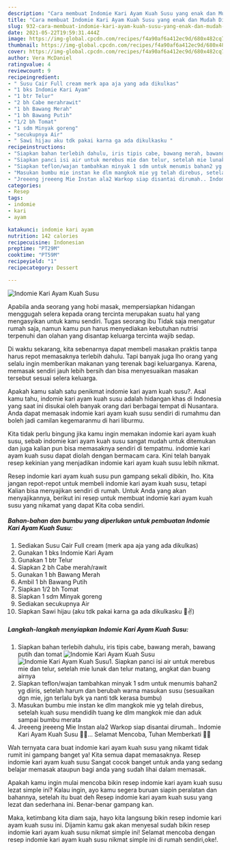 ```yaml
---
description: "Cara membuat Indomie Kari Ayam Kuah Susu yang enak dan Mudah Dibuat"
title: "Cara membuat Indomie Kari Ayam Kuah Susu yang enak dan Mudah Dibuat"
slug: 932-cara-membuat-indomie-kari-ayam-kuah-susu-yang-enak-dan-mudah-dibuat
date: 2021-05-22T19:59:31.444Z
image: https://img-global.cpcdn.com/recipes/f4a90af6a412ec9d/680x482cq70/indomie-kari-ayam-kuah-susu-foto-resep-utama.jpg
thumbnail: https://img-global.cpcdn.com/recipes/f4a90af6a412ec9d/680x482cq70/indomie-kari-ayam-kuah-susu-foto-resep-utama.jpg
cover: https://img-global.cpcdn.com/recipes/f4a90af6a412ec9d/680x482cq70/indomie-kari-ayam-kuah-susu-foto-resep-utama.jpg
author: Vera McDaniel
ratingvalue: 4
reviewcount: 9
recipeingredient:
- " Susu Cair Full cream merk apa aja yang ada dikulkas"
- "1 bks Indomie Kari Ayam"
- "1 btr Telur"
- "2 bh Cabe merahrawit"
- "1 bh Bawang Merah"
- "1 bh Bawang Putih"
- "1/2 bh Tomat"
- "1 sdm Minyak goreng"
- "secukupnya Air"
- " Sawi hijau aku tdk pakai karna ga ada dikulkasku "
recipeinstructions:
- "Siapkan bahan terlebih dahulu, iris tipis cabe, bawang merah, bawang putih dan tomat"
- "Siapkan panci isi air untuk merebus mie dan telur, setelah mie lunak dan telur matang, angkat dan buang airnya"
- "Siapkan teflon/wajan tambahkan minyak 1 sdm untuk menumis bahan2 yg diiris, setelah harum dan berubah warna masukan susu (sesuaikan dgn mie, jgn terlalu byk ya nanti tdk kerasa bumbu)"
- "Masukan bumbu mie instan ke dlm mangkok mie yg telah direbus, setelah kuah susu mendidih tuang ke dlm mangkok mie dan aduk sampai bumbu merata"
- "Jreeeng jreeeng Mie Instan ala2 Warkop siap disantai dirumah.. Indomie Kari Ayam Kuah Susu 🍜🥛... Selamat Mencoba, Tuhan Memberkati 🙏😇"
categories:
- Resep
tags:
- indomie
- kari
- ayam

katakunci: indomie kari ayam 
nutrition: 142 calories
recipecuisine: Indonesian
preptime: "PT29M"
cooktime: "PT59M"
recipeyield: "1"
recipecategory: Dessert

---
```



![Indomie Kari Ayam Kuah Susu](https://img-global.cpcdn.com/recipes/f4a90af6a412ec9d/680x482cq70/indomie-kari-ayam-kuah-susu-foto-resep-utama.jpg)

Apabila anda seorang yang hobi masak, mempersiapkan hidangan menggugah selera kepada orang tercinta merupakan suatu hal yang mengasyikan untuk kamu sendiri. Tugas seorang ibu Tidak saja mengatur rumah saja, namun kamu pun harus menyediakan kebutuhan nutrisi terpenuhi dan olahan yang disantap keluarga tercinta wajib sedap.

Di waktu  sekarang, kita sebenarnya dapat membeli masakan praktis tanpa harus repot memasaknya terlebih dahulu. Tapi banyak juga lho orang yang selalu ingin memberikan makanan yang terenak bagi keluarganya. Karena, memasak sendiri jauh lebih bersih dan bisa menyesuaikan masakan tersebut sesuai selera keluarga. 



Apakah kamu salah satu penikmat indomie kari ayam kuah susu?. Asal kamu tahu, indomie kari ayam kuah susu adalah hidangan khas di Indonesia yang saat ini disukai oleh banyak orang dari berbagai tempat di Nusantara. Anda dapat memasak indomie kari ayam kuah susu sendiri di rumahmu dan boleh jadi camilan kegemaranmu di hari liburmu.

Kita tidak perlu bingung jika kamu ingin memakan indomie kari ayam kuah susu, sebab indomie kari ayam kuah susu sangat mudah untuk ditemukan dan juga kalian pun bisa memasaknya sendiri di tempatmu. indomie kari ayam kuah susu dapat diolah dengan bermacam cara. Kini telah banyak resep kekinian yang menjadikan indomie kari ayam kuah susu lebih nikmat.

Resep indomie kari ayam kuah susu pun gampang sekali dibikin, lho. Kita jangan repot-repot untuk membeli indomie kari ayam kuah susu, tetapi Kalian bisa menyajikan sendiri di rumah. Untuk Anda yang akan menyajikannya, berikut ini resep untuk membuat indomie kari ayam kuah susu yang nikamat yang dapat Kita coba sendiri.

<!--inarticleads1-->

##### Bahan-bahan dan bumbu yang diperlukan untuk pembuatan Indomie Kari Ayam Kuah Susu:

1. Sediakan  Susu Cair Full cream (merk apa aja yang ada dikulkas)
1. Gunakan 1 bks Indomie Kari Ayam
1. Gunakan 1 btr Telur
1. Siapkan 2 bh Cabe merah/rawit
1. Gunakan 1 bh Bawang Merah
1. Ambil 1 bh Bawang Putih
1. Siapkan 1/2 bh Tomat
1. Siapkan 1 sdm Minyak goreng
1. Sediakan secukupnya Air
1. Siapkan  Sawi hijau (aku tdk pakai karna ga ada dikulkasku 🤭✌)




<!--inarticleads2-->

##### Langkah-langkah menyiapkan Indomie Kari Ayam Kuah Susu:

1. Siapkan bahan terlebih dahulu, iris tipis cabe, bawang merah, bawang putih dan tomat
<img src="https://img-global.cpcdn.com/steps/456ab688b376668b/160x128cq70/indomie-kari-ayam-kuah-susu-langkah-memasak-1-foto.jpg" alt="Indomie Kari Ayam Kuah Susu"><img src="https://img-global.cpcdn.com/steps/e0e889ccd23f4bc4/160x128cq70/indomie-kari-ayam-kuah-susu-langkah-memasak-1-foto.jpg" alt="Indomie Kari Ayam Kuah Susu">1. Siapkan panci isi air untuk merebus mie dan telur, setelah mie lunak dan telur matang, angkat dan buang airnya
1. Siapkan teflon/wajan tambahkan minyak 1 sdm untuk menumis bahan2 yg diiris, setelah harum dan berubah warna masukan susu (sesuaikan dgn mie, jgn terlalu byk ya nanti tdk kerasa bumbu)
1. Masukan bumbu mie instan ke dlm mangkok mie yg telah direbus, setelah kuah susu mendidih tuang ke dlm mangkok mie dan aduk sampai bumbu merata
1. Jreeeng jreeeng Mie Instan ala2 Warkop siap disantai dirumah.. Indomie Kari Ayam Kuah Susu 🍜🥛... Selamat Mencoba, Tuhan Memberkati 🙏😇




Wah ternyata cara buat indomie kari ayam kuah susu yang nikamt tidak rumit ini gampang banget ya! Kita semua dapat memasaknya. Resep indomie kari ayam kuah susu Sangat cocok banget untuk anda yang sedang belajar memasak ataupun bagi anda yang sudah lihai dalam memasak.

Apakah kamu ingin mulai mencoba bikin resep indomie kari ayam kuah susu lezat simple ini? Kalau ingin, ayo kamu segera buruan siapin peralatan dan bahannya, setelah itu buat deh Resep indomie kari ayam kuah susu yang lezat dan sederhana ini. Benar-benar gampang kan. 

Maka, ketimbang kita diam saja, hayo kita langsung bikin resep indomie kari ayam kuah susu ini. Dijamin kamu gak akan menyesal sudah bikin resep indomie kari ayam kuah susu nikmat simple ini! Selamat mencoba dengan resep indomie kari ayam kuah susu nikmat simple ini di rumah sendiri,oke!.

